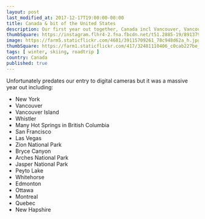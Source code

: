 ```yaml
---
layout: post
last_modified_at: 2017-12-17T19:00:00-00:00
title: Canada & bit of the United States
description: Our first year out together, Canada incl Vancouver, Vancouver Island, Whistler, San Francisco, Las Vegas, New Hampshire, New York
thumbSquare: https://instagram.flhr4-2.fna.fbcdn.net/t51.2885-19/891379_1503164956579343_15485354_a.jpg
image: https://farm5.staticflickr.com/4681/39115709261_78c948d62a_h.jpg
thumbSquare: https://farm1.staticflickr.com/417/32481110406_c0cab227be_q.jpg
tags: [ winter, skiing, roadtrip ]
country: Canada
published: true
---
```


Unfortunately predates our entry to digital cameras but it was a massive year out including:

* New York
* Vancouver
* Vancouver Island
* Whistler
* Many Hot Springs in British Columbia
* San Francisco
* Las Vegas
* Zion National Park
* Bryce Canyon
* Arches National Park
* Jasper National Park
* Peyto Lake
* Whitehorse
* Edmonton
* Ottawa
* Montreal
* Quebec
* New Hapshire
